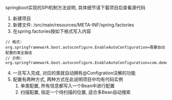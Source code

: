 springboot实现的SPI机制方法说明, 具体细节请下载项目后查看源代码
1. 新建项目
2. 新建文件: /src/main/resources/META-INF/spring.factories
3. 在spring.factories按如下格式写入内容
```
// 格式:
org.springframework.boot.autoconfigure.EnableAutoConfiguration=需要自动配置的类全路径
// 示例:
org.springframework.boot.autoconfigure.EnableAutoConfiguration=com.demo.config.Config
```
4. 一旦写入完成, 对应的类就自动拥有@Configration注解的功能
5. 配置有两种方式, 两种方式在此说明项目中均有代码实例
   1. 单类配置, 所有信息都写入一个Bean中进行配置
   2. 扫描配置, 指定一个待扫描的位置, 适合多Bean自动搜索